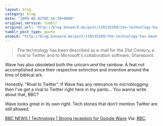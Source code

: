 ```yaml
---
layout: blog
category: blog
date: "2009-06-02T01:16:39+0000"
original_service: tumblr
original_url: "http://blog.benward.me/post/116535269/the-technology-has-been-described-as-e-mail-for"
tumblr_post_type: quote
atomid: "http://blog.benward.me/post/116535269/the-technology-has-been-described-as-e-mail-for"
---
```

> The technology has been described as e-mail for the 21st Century, a rival to Twitter and to Microsoft's collaboration software, Sharepoint.

Wave has also obsoleted both the unicorn _and_ the rainbow. A feat not accomplished since their respective extinction and invention around the time of biblical ark.

Honestly. “Rival to Twitter”. If Wave has any relevance to microblogging then I've got a rival to Twitter right here in my pants… You wanna write about that, BBC?

Wave looks great in its own right. Tech stories that don't mention Twitter are still allowed.

<a href="http://news.bbc.co.uk/1/hi/technology/8076697.stm">BBC NEWS | Technology | Strong reception for Google Wave</a>
Via: [BBC](http://news.bbc.co.uk/1/hi/technology/8076697.stm).